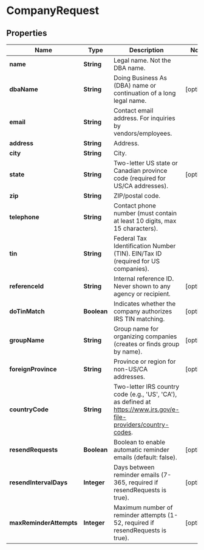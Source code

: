 

# CompanyRequest


## Properties

| Name | Type | Description | Notes |
|------------ | ------------- | ------------- | -------------|
|**name** | **String** | Legal name. Not the DBA name. |  |
|**dbaName** | **String** | Doing Business As (DBA) name or continuation of a long legal name. |  [optional] |
|**email** | **String** | Contact email address. For inquiries by vendors/employees. |  |
|**address** | **String** | Address. |  |
|**city** | **String** | City. |  |
|**state** | **String** | Two-letter US state or Canadian province code (required for US/CA addresses). |  [optional] |
|**zip** | **String** | ZIP/postal code. |  |
|**telephone** | **String** | Contact phone number (must contain at least 10 digits, max 15 characters). |  |
|**tin** | **String** | Federal Tax Identification Number (TIN). EIN/Tax ID (required for US companies). |  |
|**referenceId** | **String** | Internal reference ID. Never shown to any agency or recipient. |  [optional] |
|**doTinMatch** | **Boolean** | Indicates whether the company authorizes IRS TIN matching. |  [optional] |
|**groupName** | **String** | Group name for organizing companies (creates or finds group by name). |  [optional] |
|**foreignProvince** | **String** | Province or region for non-US/CA addresses. |  [optional] |
|**countryCode** | **String** | Two-letter IRS country code (e.g., &#39;US&#39;, &#39;CA&#39;), as defined at https://www.irs.gov/e-file-providers/country-codes. |  |
|**resendRequests** | **Boolean** | Boolean to enable automatic reminder emails (default: false). |  [optional] |
|**resendIntervalDays** | **Integer** | Days between reminder emails (7-365, required if resendRequests is true). |  [optional] |
|**maxReminderAttempts** | **Integer** | Maximum number of reminder attempts (1-52, required if resendRequests is true). |  [optional] |



